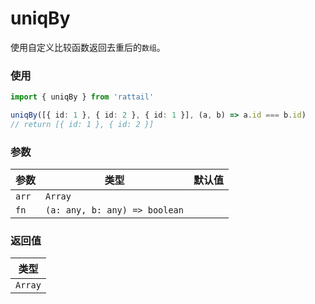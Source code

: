 # uniqBy

使用自定义比较函数返回去重后的`数组`。

### 使用

```ts
import { uniqBy } from 'rattail'

uniqBy([{ id: 1 }, { id: 2 }, { id: 1 }], (a, b) => a.id === b.id)
// return [{ id: 1 }, { id: 2 }]
```

### 参数

| 参数  | 类型                          | 默认值 |
| ----- | ----------------------------- | ------ |
| `arr` | `Array`                       |        |
| `fn`  | `(a: any, b: any) => boolean` |        |

### 返回值

| 类型    |
| ------- |
| `Array` |
